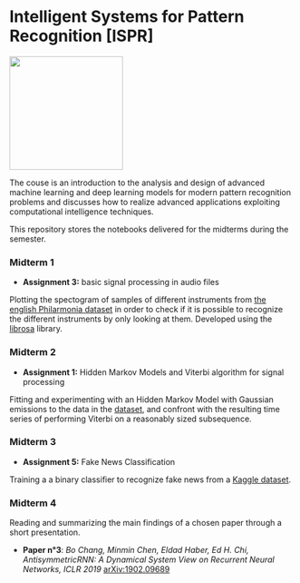 # Intelligent Systems for Pattern Recognition [ISPR]

<img src="https://apre.it/wp-content/uploads/2021/01/logo_uni-pisa.png" width="200" />

The couse is an introduction to the analysis and design of advanced machine learning and deep learning models for modern pattern recognition problems and discusses how to realize advanced applications exploiting computational intelligence techniques.

This repository stores the notebooks delivered for the midterms during the semester.
### Midterm 1
- **Assignment 3:** basic signal processing in audio files

Plotting the spectogram of samples of different instruments from [the english Philarmonia dataset](https://philharmonia.co.uk/resources/sound-samples/) in order to  check if it is possible to recognize the different instruments by only looking at them. Developed using the [librosa](https://github.com/librosa/librosa) library.

### Midterm 2
-  **Assignment 1:** Hidden Markov Models and Viterbi algorithm for signal processing

Fitting and experimenting with an Hidden Markov Model with Gaussian emissions to the data in the [dataset](https://archive.ics.uci.edu/ml/datasets/Appliances+energy+prediction), and confront with the resulting time series of performing Viterbi on a reasonably sized subsequence.

### Midterm 3
-  **Assignment 5:** Fake News Classification

Training a a binary classifier to recognize fake news from a [Kaggle dataset](https://www.kaggle.com/datasets/clmentbisaillon/fake-and-real-news-dataset).

### Midterm 4

Reading and summarizing the main findings of a chosen paper through a short presentation.

- **Paper n°3**: 
_Bo Chang, Minmin Chen, Eldad Haber, Ed H. Chi, AntisymmetricRNN: A Dynamical System View on Recurrent Neural Networks, ICLR 2019_ [arXiv:1902.09689
](https://doi.org/10.48550/arXiv.1902.09689)
